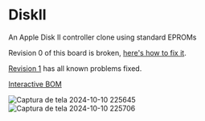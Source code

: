 # DiskII
 An Apple Disk II controller clone using standard EPROMs

Revision 0 of this board is broken, [here's how to fix it](https://github.com/btb/DiskII/wiki/Revision-0-errata).

[Revision 1](https://github.com/btb/DiskII/releases/tag/rev1) has all known problems fixed.

[Interactive BOM](https://btb.github.io/DiskII/bom/DiskII_rev1.html)



![Captura de tela 2024-10-10 225645](https://github.com/user-attachments/assets/36602d58-09e3-4888-812a-7617c8c132e1)
![Captura de tela 2024-10-10 225706](https://github.com/user-attachments/assets/4eccd4ca-876b-4a61-8cfa-ab11fcba3ec0)
